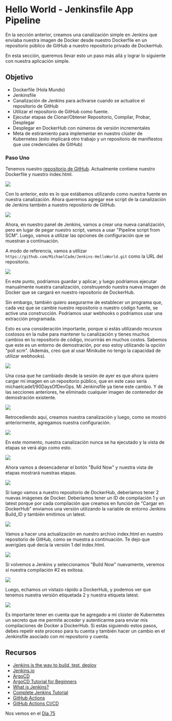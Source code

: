 # Hello World - Jenkinsfile App Pipeline

En la sección anterior, creamos una canalización simple en Jenkins que enviaba nuestra imagen de Docker desde nuestro Dockerfile en un repositorio público de GitHub a nuestro repositorio privado de DockerHub.

En esta sección, queremos llevar esto un paso más allá y lograr lo siguiente con nuestra aplicación simple.

## Objetivo

- Dockerfile (Hola Mundo)
- Jenkinsfile
- Canalización de Jenkins para activarse cuando se actualice el repositorio de GitHub
- Utilizar el repositorio de GitHub como fuente.
- Ejecutar etapas de Clonar/Obtener Repositorio, Compilar, Probar, Desplegar
- Desplegar en DockerHub con números de versión incrementales
- Meta de estiramiento para implementar en nuestro clúster de Kubernetes (esto implicará otro trabajo y un repositorio de manifiestos que use credenciales de GitHub)

### Paso Uno

Tenemos nuestro [repositorio de GitHub](https://github.com/MichaelCade/Jenkins-HelloWorld). Actualmente contiene nuestro Dockerfile y nuestro index.html.

![](Images/Day74_CICD1.png)

Con lo anterior, esto es lo que estábamos utilizando como nuestra fuente en nuestra canalización. Ahora queremos agregar ese script de la canalización de Jenkins también a nuestro repositorio de GitHub.

![](Images/Day74_CICD2.png)

Ahora, en nuestro panel de Jenkins, vamos a crear una nueva canalización, pero en lugar de pegar nuestro script, vamos a usar "Pipeline script from SCM". Luego, vamos a utilizar las opciones de configuración que se muestran a continuación.

A modo de referencia, vamos a utilizar `https://github.com/MichaelCade/Jenkins-HelloWorld.git` como la URL del repositorio.

![](Images/Day74_CICD3.png)

En este punto, podríamos guardar y aplicar, y luego podríamos ejecutar manualmente nuestra canalización, construyendo nuestra nueva imagen de Docker que se cargará en nuestro repositorio de DockerHub.

Sin embargo, también quiero asegurarme de establecer un programa que, cada vez que se cambie nuestro repositorio o nuestro código fuente, se active una construcción. Podríamos usar webhooks o podríamos usar una extracción programada.

Esto es una consideración importante, porque si estás utilizando recursos costosos en la nube para mantener tu canalización y tienes muchos cambios en tu repositorio de código, incurrirás en muchos costos. Sabemos que este es un entorno de demostración, por eso estoy utilizando la opción "poll scm". (Además, creo que al usar Minikube no tengo la capacidad de utilizar webhooks).

![](Images/Day74_CICD4.png)

Una cosa que he cambiado desde la sesión de ayer es que ahora quiero cargar mi imagen en un repositorio público, que en este caso sería michaelcade1/90DaysOfDevOps. Mi Jenkinsfile ya tiene este cambio. Y de las secciones anteriores, he eliminado cualquier imagen de contenedor de demostración existente.

![](Images/Day74_CICD5.png)

Retrocediendo aquí, creamos nuestra canalización y luego, como se mostró anteriormente, agregamos nuestra configuración.

![](Images/Day74_CICD6.png)

En este momento, nuestra canalización nunca se ha ejecutado y la vista de etapas se verá algo como esto.

![](Images/Day74_CICD7.png)

Ahora vamos a desencadenar el botón "Build Now" y nuestra vista de etapas mostrará nuestras etapas.

![](Images/Day74_CICD8.png)

Si luego vamos a nuestro repositorio de DockerHub, deberíamos tener 2 nuevas imágenes de Docker. Deberíamos tener un ID de compilación 1 y un latest porque por cada compilación que creamos en función de "Cargar en DockerHub" enviamos una versión utilizando la variable de entorno Jenkins Build_ID y también emitimos un latest.

![](Images/Day74_CICD9.png)

Vamos a hacer una actualización en nuestro archivo index.html en nuestro repositorio de GitHub, como se muestra a continuación. Te dejo que averigües qué decía la versión 1 del index.html.

![](Images/Day74_CICD10.png)

Si volvemos a Jenkins y seleccionamos "Build Now" nuevamente, veremos si nuestra compilación #2 es exitosa.

![](Images/Day74_CICD11.png)

Luego, echamos un vistazo rápido a DockerHub, y podemos ver que tenemos nuestra versión etiquetada 2 y nuestra etiqueta latest.

![](Images/Day74_CICD12.png)

Es importante tener en cuenta que he agregado a mi clúster de Kubernetes un secreto que me permite acceder y autenticarme para enviar mis compilaciones de Docker a DockerHub. Si estás siguiendo estos pasos, debes repetir este proceso para tu cuenta y también hacer un cambio en el Jenkinsfile asociado con mi repositorio y cuenta.

## Recursos

- [Jenkins is the way to build, test, deploy](https://youtu.be/_MXtbjwsz3A)
- [Jenkins.io](https://www.jenkins.io/)
- [ArgoCD](https://argo-cd.readthedocs.io/en/stable/)
- [ArgoCD Tutorial for Beginners](https://www.youtube.com/watch?v=MeU5_k9ssrs)
- [What is Jenkins?](https://www.youtube.com/watch?v=LFDrDnKPOTg)
- [Complete Jenkins Tutorial](https://www.youtube.com/watch?v=nCKxl7Q_20I&t=3s)
- [GitHub Actions](https://www.youtube.com/watch?v=R8_veQiYBjI)
- [GitHub Actions CI/CD](https://www.youtube.com/watch?v=mFFXuXjVgkU)

Nos vemos en el [Día 75](day75.md)
